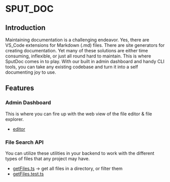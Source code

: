 # SPUT_DOC

## Introduction

Maintaining documentation is a challenging endeavor. Yes, there are VS_Code extensions for Markdown (.md) files. There are site generators for creating documentation. Yet many of these solutions are either time consuming, inflexible, or just all round hard to maintain. This is where SputDoc comes in to play. With our built in admin dashboard and handy CLI tools, you can take any existing codebase and turn it into a self documenting joy to use.

## Features

### Admin Dashboard

This is where you can fire up with the web view of the file editor & file explorer.

- [editor](./editor/)

### File Search API

You can utilize these utilities in your backend to work with the different types of files that any project may have.

- [getFiles.ts](./packer/getFiles.ts) -> get all files in a directory, or filter them
- [getFiles.test.ts](./jest/getFiles.ts)

